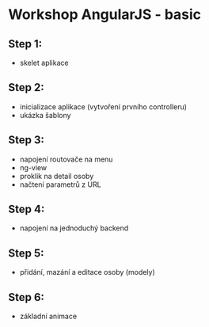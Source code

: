 Workshop AngularJS - basic
==========================

## Step 1:
- skelet aplikace

## Step 2:
- inicializace aplikace (vytvoření prvního controlleru)
- ukázka šablony

## Step 3:
- napojení routovače na menu
- ng-view
- proklik na detail osoby
- načtení parametrů z URL

## Step 4:
- napojení na jednoduchý backend

## Step 5:
- přidání, mazání a editace osoby (modely)

## Step 6:
- základní animace
